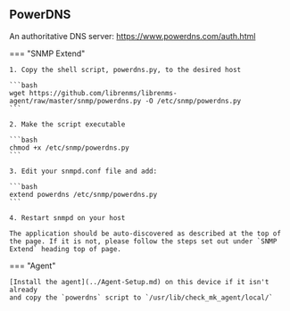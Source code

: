 ## PowerDNS

An authoritative DNS server: <https://www.powerdns.com/auth.html>

=== "SNMP Extend"

    1. Copy the shell script, powerdns.py, to the desired host
    
    ```bash
    wget https://github.com/librenms/librenms-agent/raw/master/snmp/powerdns.py -O /etc/snmp/powerdns.py
    ```

    2. Make the script executable
    
    ```bash
    chmod +x /etc/snmp/powerdns.py
    ```

    3. Edit your snmpd.conf file and add:

    ```bash
    extend powerdns /etc/snmp/powerdns.py
    ```

    4. Restart snmpd on your host

    The application should be auto-discovered as described at the top of
    the page. If it is not, please follow the steps set out under `SNMP
    Extend` heading top of page.

=== "Agent"

    [Install the agent](../Agent-Setup.md) on this device if it isn't already
    and copy the `powerdns` script to `/usr/lib/check_mk_agent/local/`
